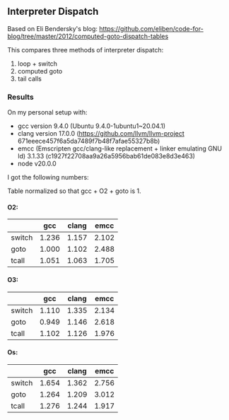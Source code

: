 ## Interpreter Dispatch

Based on Eli Bendersky's blog:
https://github.com/eliben/code-for-blog/tree/master/2012/computed-goto-dispatch-tables

This compares three methods of interpreter dispatch:
1. loop + switch
2. computed goto
3. tail calls

### Results

On my personal setup with:

* gcc version 9.4.0 (Ubuntu 9.4.0-1ubuntu1~20.04.1) 
* clang version 17.0.0 (https://github.com/llvm/llvm-project 671eeece457f6a5da7489f7b48f7afae55327b8b)
* emcc (Emscripten gcc/clang-like replacement + linker emulating GNU ld) 3.1.33 (c1927f22708aa9a26a5956bab61de083e8d3e463)
* node v20.0.0


I got the following numbers: 

Table normalized so that gcc + O2 + goto is 1.

#### O2:

|        | gcc   | clang | emcc  |
|--------|-------|-------|-------|
| switch | 1.236 | 1.157 | 2.102 |
| goto   | 1.000 | 1.102 | 2.488 |
| tcall  | 1.051 | 1.063 | 1.705 |

#### O3:

|        | gcc   | clang | emcc  |
|--------|-------|-------|-------|
| switch | 1.110 | 1.335 | 2.134 |
| goto   | 0.949 | 1.146 | 2.618 |
| tcall  | 1.102 | 1.126 | 1.976 |

#### Os:

|        | gcc   | clang | emcc  |
|--------|-------|-------|-------|
| switch | 1.654 | 1.362 | 2.756 |
| goto   | 1.264 | 1.209 | 3.012 |
| tcall  | 1.276 | 1.244 | 1.917 |

